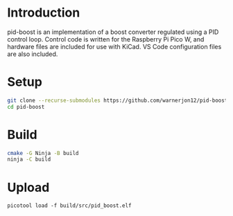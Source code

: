 # Introduction

pid-boost is an implementation of a boost converter regulated using a PID control loop. Control code is written for the Raspberry Pi Pico W, and hardware files are included for use with KiCad. VS Code configuration files are also included.

# Setup

```bash
git clone --recurse-submodules https://github.com/warnerjon12/pid-boost.git
cd pid-boost
```

# Build

```bash
cmake -G Ninja -B build
ninja -C build
```

# Upload

```
picotool load -f build/src/pid_boost.elf
```